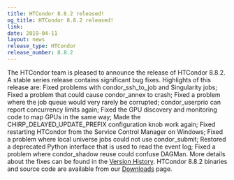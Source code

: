 ```yaml
---
title: HTCondor 8.8.2 released!
og_title: HTCondor 8.8.2 released!
link: 
date: 2019-04-11
layout: news
release_type: HTCondor
release_number: 8.8.2
---
```


The HTCondor team is pleased to announce the release of HTCondor 8.8.2. A stable series release contains significant bug fixes.  Highlights of this release are: Fixed problems with condor_ssh_to_job and Singularity jobs; Fixed a problem that could cause condor_annex to crash; Fixed a problem where the job queue would very rarely be corrupted; condor_userprio can report concurrency limits again; Fixed the GPU discovery and monitoring code to map GPUs in the same way; Made the CHIRP_DELAYED_UPDATE_PREFIX configuration knob work again; Fixed restarting HTCondor from the Service Control Manager on Windows; Fixed a problem where local universe jobs could not use condor_submit; Restored a deprecated Python interface that is used to read the event log; Fixed a problem where condor_shadow reuse could confuse DAGMan.  More details about the fixes can be found in the <a href="http://htcondor.org/manual/v8.8.2/StableReleaseSeries88.html"> Version History</a>.  HTCondor 8.8.2 binaries and source code are available from our <a href="http://htcondor.org/downloads/">Downloads</a> page. 
